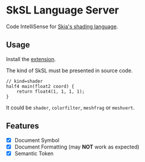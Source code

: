 # SkSL Language Server

Code IntelliSense for [Skia's shading language](https://skia.org/docs/user/sksl/).

## Usage

Install the [extension](https://marketplace.visualstudio.com/items?itemName=seven332.vscode-sksl).

The kind of SkSL must be presented in source code.

```
// kind=shader
half4 main(float2 coord) {
    return float4(1, 1, 1, 1);
}
```

It could be `shader`, `colorfilter`, `meshfrag` or `meshvert`.

## Features

-   [x] Document Symbol
-   [x] Document Formatting (may **NOT** work as expected)
-   [x] Semantic Token
